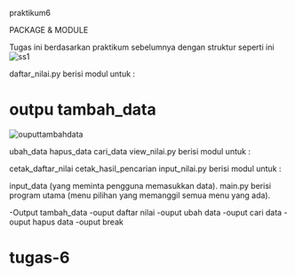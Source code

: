 praktikum6

PACKAGE & MODULE

Tugas ini berdasarkan praktikum sebelumnya dengan struktur seperti ini
![ss1](https://user-images.githubusercontent.com/57038763/72214339-73766f80-3532-11ea-81f0-635e5a32de39.png)


daftar_nilai.py berisi modul untuk :

# outpu tambah_data
![ouputtambahdata](https://user-images.githubusercontent.com/57038763/72214406-cdc40000-3533-11ea-8df3-a57bf56afd50.png)

ubah_data
hapus_data
cari_data
view_nilai.py berisi modul untuk :

cetak_daftar_nilai
cetak_hasil_pencarian
input_nilai.py berisi modul untuk :

input_data (yang meminta pengguna memasukkan data).
main.py berisi program utama (menu pilihan yang memanggil semua menu yang ada).

-Output tambah_data
-ouput daftar nilai
-ouput ubah data
-ouput cari data
-ouput hapus data
-ouput break



# tugas-6
